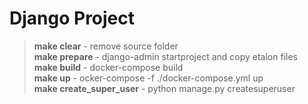 # Django Project

> <b>make clear</b> - remove source folder  
> <b>make prepare</b> - django-admin startproject and copy etalon files   
> <b>make build</b> - docker-compose build  
> <b>make up</b> - ocker-compose -f ./docker-compose.yml up  
> <b>make create_super_user</b> - python manage.py createsuperuser  
